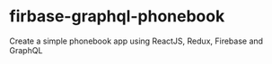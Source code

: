 # firbase-graphql-phonebook
Create a simple phonebook app using ReactJS, Redux, Firebase and GraphQL
